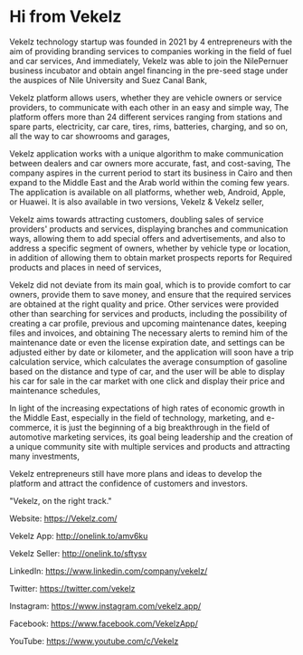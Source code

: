 # Hi from Vekelz

Vekelz technology startup was founded in 2021 by 4 entrepreneurs with the aim of providing branding services to companies working in the field of fuel and car services, 
And immediately, Vekelz was able to join the NilePernuer business incubator and obtain angel financing in the pre-seed stage under the auspices of Nile University and Suez Canal Bank,

Vekelz platform allows users, whether they are vehicle owners or service providers, to communicate with each other in an easy and simple way,
The platform offers more than 24 different services ranging from stations and spare parts, electricity, car care, tires, rims, batteries, charging, and so on, all the way to car showrooms and garages,

Vekelz application works with a unique algorithm to make communication between dealers and car owners more accurate, fast, and cost-saving,
The company aspires in the current period to start its business in Cairo and then expand to the Middle East and the Arab world within the coming few years. The application is available on all platforms, whether web, Android, Apple, or Huawei. It is also available in two versions, Vekelz & Vekelz seller,

Vekelz aims towards attracting customers, doubling sales of service providers' products and services, displaying branches and communication ways, allowing them to add special offers and advertisements, and also to address a specific segment of owners, whether by vehicle type or location, in addition of allowing them to obtain market prospects reports for Required products and places in need of services,

Vekelz did not deviate from its main goal, which is to provide comfort to car owners, provide them to save money, and ensure that the required services are obtained at the right quality and price. Other services were provided other than searching for services and products, including the possibility of creating a car profile, previous and upcoming maintenance dates, keeping files and invoices, and obtaining The necessary alerts to remind him of the maintenance date or even the license expiration date, and settings can be adjusted either by date or kilometer, and the application will soon have a trip calculation service, which calculates the average consumption of gasoline based on the distance and type of car, and the user will be able to display his car for sale in the car market with one click and display their price and maintenance schedules,

In light of the increasing expectations of high rates of economic growth in the Middle East, especially in the field of technology, marketing, and e-commerce, it is just the beginning of a big breakthrough in the field of automotive marketing services, its goal being leadership and the creation of a unique community site with multiple services and products and attracting many investments, 

Vekelz entrepreneurs still have more plans and ideas to develop the platform and attract the confidence of customers and investors.

"Vekelz, on the right track."

Website: https://Vekelz.com/

Vekelz App: http://onelink.to/amv6ku

Vekelz Seller: http://onelink.to/sftysv

LinkedIn: https://www.linkedin.com/company/vekelz/

Twitter: https://twitter.com/vekelz

Instagram: https://www.instagram.com/vekelz.app/

Facebook: https://www.facebook.com/VekelzApp/

YouTube: https://www.youtube.com/c/Vekelz

